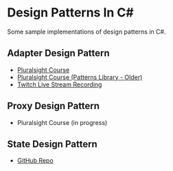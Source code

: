 # Design Patterns In C#

Some sample implementations of design patterns in C#.

## Adapter Design Pattern

- [Pluralsight Course](https://www.pluralsight.com/courses/c-sharp-design-patterns-adapter)
- [Pluralsight Course (Patterns Library - Older)](https://www.pluralsight.com/courses/patterns-library)
- [Twitch Live Stream Recording](https://www.youtube.com/watch?v=UNOlmL48fQc)

## Proxy Design Pattern

- Pluralsight Course (in progress)

## State Design Pattern

- [GitHub Repo](https://github.com/ardalis/StatePattern)

